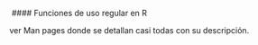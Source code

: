  #### Funciones de uso regular en R

ver Man pages donde se detallan casi todas con su descripción.
